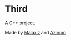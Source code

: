 # Third
A C++ project.

Made by [Malaxiz](https://github.com/Malaxiz/) and [Azinum](https://github.com/azinum)
